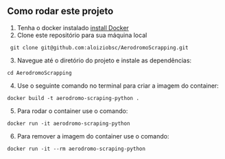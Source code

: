 ## Como rodar este projeto

1. Tenha o docker instalado [install Docker](https://www.docker.com/products/docker-desktop/)
2. Clone este repositório para sua máquina local
```
 git clone git@github.com:aloiziobsc/AerodromoScrapping.git
```
3. Navegue até o diretório do projeto e instale as dependências:
 ```
 cd AerodromoScrapping
```
4. Use o seguinte comando no terminal para criar a imagem do container:
 ```
docker build -t aerodromo-scraping-python .
```
5. Para rodar o container use o comando:
 ```
docker run -it aerodromo-scraping-python
```
6. Para remover a imagem do container use o comando:
 ```
docker run -it --rm aerodromo-scraping-python
```
